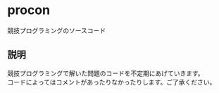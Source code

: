 # procon
競技プログラミングのソースコード

## 説明
 競技プログラミングで解いた問題のコードを不定期にあげていきます。  
 コードによってはコメントがあったりなかったりします。ご了承ください。
